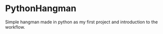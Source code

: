 # PythonHangman
Simple hangman made in python as my first project and introduction to the workflow.
